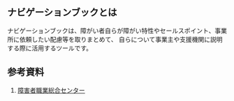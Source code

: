 ## ナビゲーションブックとは

ナビゲーションブックは、障がい者自らが障がい特性やセールスポイント、事業所に依頼したい配慮等を取りまとめて、
自らについて事業主や支援機関に説明する際に活用するツールです。

## 参考資料
1. [障害者職業総合センター](https://www.nivr.jeed.go.jp/center/report/support13.html)
